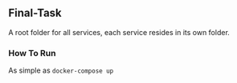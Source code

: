 ## Final-Task

A root folder for all services, each service resides in its own folder.

### How To Run
As simple as `docker-compose up`
